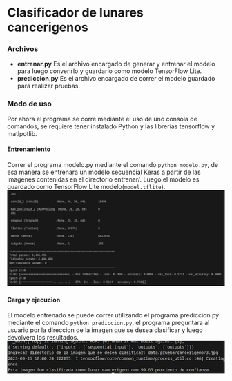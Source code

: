 # Clasificador de lunares cancerigenos

### Archivos
- **entrenar.py** Es el archivo encargado de generar y entrenar el modelo para luego converirlo y guardarlo como modelo TensorFlow  Lite.
- **prediccion.py** Es el archivo encargado de correr el modelo guardado para realizar pruebas.

### Modo de uso
Por ahora el programa se corre mediante el uso de uno consola de comandos, se requiere tener instalado Python y las librerias tensorflow y matlpotlib.
#### **Entrenamiento**
Correr el programa modelo.py mediante el comando ```python modelo.py```, de esa manera se entrenara un modelo secuencial Keras a partir de las imagenes contenidas en el directorio entrenar/. Luego el modelo es guardado como TensorFlow Lite modelo(```model.tflite```).
![Alt text](entrenamiento.png?raw=true "Entrenamiento")
#### **Carga y ejecucion**
El modelo entrenado se puede correr utilizando el programa prediccion.py mediante el comando ```python prediccion.py```, el programa preguntara al usuario por la direccion de la imagen que se desea clasificar y luego devolvera los resultados.
![Alt text](prueba.png?raw=true "Prueba")
